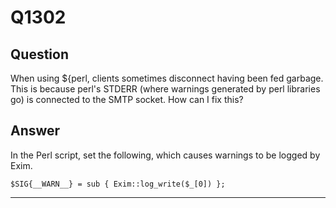 Q1302
=====

Question
--------

When using \${perl, clients sometimes disconnect having been fed
garbage. This is because perl's STDERR (where warnings generated by perl
libraries go) is connected to the SMTP socket. How can I fix this?

Answer
------

In the Perl script, set the following, which causes warnings to be
logged by Exim.

    $SIG{__WARN__} = sub { Exim::log_write($_[0]) };

* * * * *
